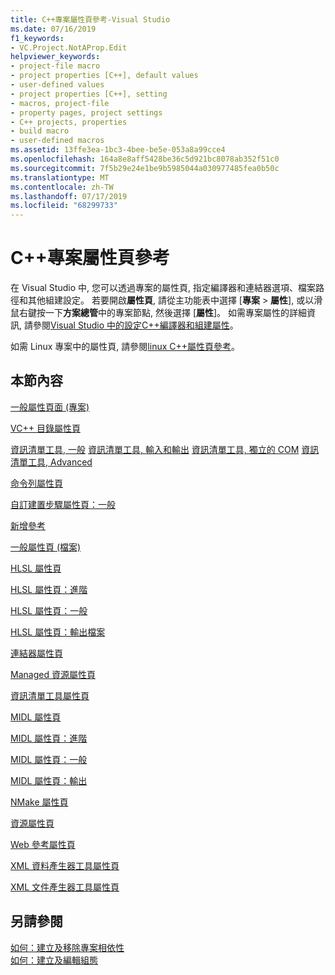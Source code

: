 ```yaml
---
title: C++專案屬性頁參考-Visual Studio
ms.date: 07/16/2019
f1_keywords:
- VC.Project.NotAProp.Edit
helpviewer_keywords:
- project-file macro
- project properties [C++], default values
- user-defined values
- project properties [C++], setting
- macros, project-file
- property pages, project settings
- C++ projects, properties
- build macro
- user-defined macros
ms.assetid: 13ffe3ea-1bc3-4bee-be5e-053a8a99cce4
ms.openlocfilehash: 164a8e8aff5428be36c5d921bc8078ab352f51c0
ms.sourcegitcommit: 7f5b29e24e1be9b5985044a030977485fea0b50c
ms.translationtype: MT
ms.contentlocale: zh-TW
ms.lasthandoff: 07/17/2019
ms.locfileid: "68299733"
---
```

# <a name="c-project-property-page-reference"></a>C++專案屬性頁參考

在 Visual Studio 中, 您可以透過專案的屬性頁, 指定編譯器和連結器選項、檔案路徑和其他組建設定。 若要開啟**屬性頁**, 請從主功能表中選擇 [**專案** > **屬性**], 或以滑鼠右鍵按一下**方案總管**中的專案節點, 然後選擇 [**屬性**]。 如需專案屬性的詳細資訊, 請參閱[Visual Studio 中的設定C++編譯器和組建屬性](../working-with-project-properties.md)。

如需 Linux 專案中的屬性頁, 請參閱[linux C++屬性頁參考](../../linux/prop-pages-linux.md)。

## <a name="in-this-section"></a>本節內容

[一般屬性頁面 (專案)](general-property-page-project.md)

[VC++ 目錄屬性頁](vcpp-directories-property-page.md)

[資訊清單工具, 一般](general-manifest-tool-configuration-properties.md)
[資訊清單工具, 輸入和輸出](input-and-output-manifest-tool.md)
[資訊清單工具, 獨立的 COM](isolated-com-manifest-tool.md) 
[資訊清單工具, Advanced](advanced-manifest-tool.md)


[命令列屬性頁](command-line-property-pages.md)

[自訂建置步驟屬性頁：一般](custom-build-step-property-page-general.md)

[新增參考](../adding-references-in-visual-cpp-projects.md)

[一般屬性頁 (檔案)](general-property-page-file.md)





[HLSL 屬性頁](hlsl-property-pages.md)

[HLSL 屬性頁：進階](hlsl-property-pages-advanced.md)

[HLSL 屬性頁：一般](hlsl-property-pages-general.md)

[HLSL 屬性頁：輸出檔案](hlsl-property-pages-output-files.md)





[連結器屬性頁](linker-property-pages.md)

[Managed 資源屬性頁](managed-resources-property-page.md)

[資訊清單工具屬性頁](manifest-tool-property-pages.md)

[MIDL 屬性頁](midl-property-pages.md)

[MIDL 屬性頁：進階](midl-property-pages-advanced.md)

[MIDL 屬性頁：一般](midl-property-pages-general.md)

[MIDL 屬性頁：輸出](midl-property-pages-output.md)

[NMake 屬性頁](nmake-property-page.md)

[資源屬性頁](resources-property-pages.md)



[Web 參考屬性頁](web-references-property-page.md)

[XML 資料產生器工具屬性頁](xml-data-generator-tool-property-page.md)

[XML 文件產生器工具屬性頁](xml-document-generator-tool-property-pages.md)

## <a name="see-also"></a>另請參閱

[如何：建立及移除專案相依性](/visualstudio/ide/how-to-create-and-remove-project-dependencies)<br>
[如何：建立及編輯組態](/visualstudio/ide/how-to-create-and-edit-configurations)
